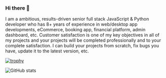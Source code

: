 ### Hi there 👋
I am a ambitious, results-driven senior full stack JavaScript & Python developer who has 8+ years of experience in
web/desktop app developments, eCommerce, booking app, financial platform, admin dashboard, etc. Customer satisfaction
is one of my key objectives in all of my projects and your projects will be completed professionally and to your complete
satisfaction. I can build your projects from scratch, fix bugs you have, update it to the latest version, etc.

<!--
- 🔭 I’m currently working on ...
- 🌱 I’m currently learning ...
- 👯 I’m looking to collaborate on ...
- 🤔 I’m looking for help with ...
- 💬 Ask me about ...
- 📫 How to reach me: ...
- 😄 Pronouns: ...
- ⚡ Fun fact: ...
-->

[![trophy](https://github-profile-trophy.vercel.app/?username=jswebguru&row=2&column=3)](https://github.com/ryo-ma/github-profile-trophy)

![GitHub stats](https://github-readme-stats.vercel.app/api?username=jswebguru&show_icons=true&count_private=true)  

